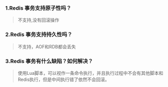 ### 1.Redis 事务⽀持原⼦性吗？
> 不支持,没有回滚操作
### 2.Redis 事务⽀持持久性吗？
> 不支持，AOF和RDB都会丢失
### 3.Redis 事务有什么缺陷？如何解决？
> 使用Lua脚本，可以视作一条命令执行，并且执行过程中不会有其他脚本和Redis执行，但是中间执行错了依然不会回滚。